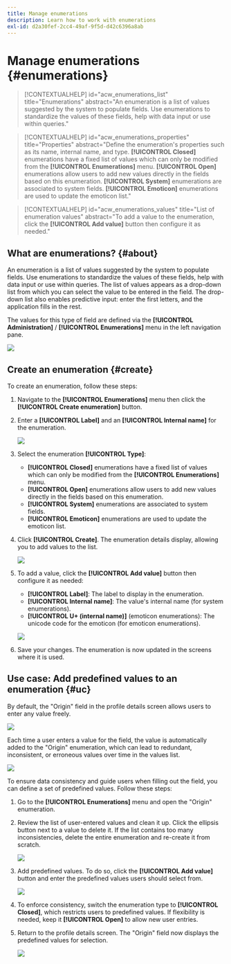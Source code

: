 ```yaml
---
title: Manage enumerations
description: Learn how to work with enumerations
exl-id: d2a30fef-2cc4-49af-9f5d-d42c6396a8ab
---
```

# Manage enumerations {#enumerations}

>[!CONTEXTUALHELP]
>id="acw_enumerations_list"
>title="Enumerations"
>abstract="An enumeration is a list of values suggested by the system to populate fields. Use enumerations to standardize the values of these fields, help with data input or use within queries."

>[!CONTEXTUALHELP]
>id="acw_enumerations_properties"
>title="Properties"
>abstract="Define the enumeration's properties such as its name, internal name, and type. **[!UICONTROL Closed]** enumerations have a fixed list of values which can only be modified from the **[!UICONTROL Enumerations]** menu. **[!UICONTROL Open]** enumerations allow users to add new values directly in the fields based on this enumeration. **[!UICONTROL System]** enumerations are associated to system fields. **[!UICONTROL Emoticon]** enumerations are used to update the emoticon list."

>[!CONTEXTUALHELP]
>id="acw_enumerations_values"
>title="List of enumeration values"
>abstract="To add a value to the enumeration, click the **[!UICONTROL Add value]** button then configure it as needed."

## What are enumerations? {#about}

An enumeration is a list of values suggested by the system to populate fields. Use enumerations to standardize the values of these fields, help with data input or use within queries. The list of values appears as a drop-down list from which you can select the value to be entered in the field. The drop-down list also enables predictive input: enter the first letters, and the application fills in the rest.

The values for this type of field are defined  via the **[!UICONTROL Administration]** / **[!UICONTROL Enumerations]** menu in the left navigation pane.

![](assets/enumeration-list.png)

## Create an enumeration {#create}

To create an enumeration, follow these steps:

1. Navigate to the **[!UICONTROL Enumerations]** menu then click the **[!UICONTROL Create enumeration]** button.

1. Enter a **[!UICONTROL Label]** and an **[!UICONTROL Internal name]** for the enumeration.

    ![](assets/enumeration-create.png)

1. Select the enumeration **[!UICONTROL Type]**:

    * **[!UICONTROL Closed]** enumerations have a fixed list of values which can only be modified from the **[!UICONTROL Enumerations]** menu. 
    * **[!UICONTROL Open]** enumerations allow users to add new values directly in the fields based on this enumeration.
    * **[!UICONTROL System]** enumerations are associated to system fields.
    * **[!UICONTROL Emoticon]** enumerations are used to update the emoticon list.

1. Click **[!UICONTROL Create]**. The enumeration details display, allowing you to add values to the list.

    ![](assets/enumeration-details.png)

1. To add a value, click the **[!UICONTROL Add value]** button then configure it as needed:

    * **[!UICONTROL Label]**: The label to display in the enumeration.
    * **[!UICONTROL Internal name]**: The value's internal name (for system enumerations).
    * **[!UICONTROL U+ (internal name)]** (emoticon enumerations): The unicode code for the emoticon (for emoticon enumerations).

    ![](assets/enumeration-emoticon.png)

1. Save your changes. The enumeration is now updated in the screens where it is used.

## Use case: Add predefined values to an enumeration {#uc}

By default, the "Origin" field in the profile details screen allows users to enter any value freely.

![](assets/enumeration-uc-profile.png)

Each time a user enters a value for the field, the value is automatically added to the "Origin" enumeration, which can lead to redundant, inconsistent, or erroneous values over time in the values list.

![](assets/enumeration-uc-choice.png)

To ensure data consistency and guide users when filling out the field, you can define a set of predefined values. Follow these steps:

1. Go to the **[!UICONTROL Enumerations]** menu and open the "Origin" enumeration.

2. Review the list of user-entered values and clean it up. Click the ellipsis button next to a value to delete it. If the list contains too many inconsistencies, delete the entire enumeration and re-create it from scratch.

    ![](assets/enumeration-uc-clean.png)

3. Add predefined values. To do so, click the **[!UICONTROL Add value]** button and enter the predefined values users should select from.

    ![](assets/enumeration-uc-create.png)

4. To enforce consistency, switch the enumeration type to **[!UICONTROL Closed]**, which restricts users to predefined values. 
 If flexibility is needed, keep it **[!UICONTROL Open]** to allow new user entries.

5. Return to the profile details screen. The "Origin" field now displays the predefined values for selection.

    ![](assets/enumeration-uc-populated.png)
